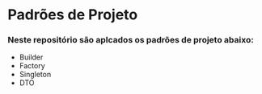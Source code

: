 # Padrões de Projeto

### Neste repositório são aplcados os padrões de projeto abaixo:

- Builder
- Factory
- Singleton
- DTO


